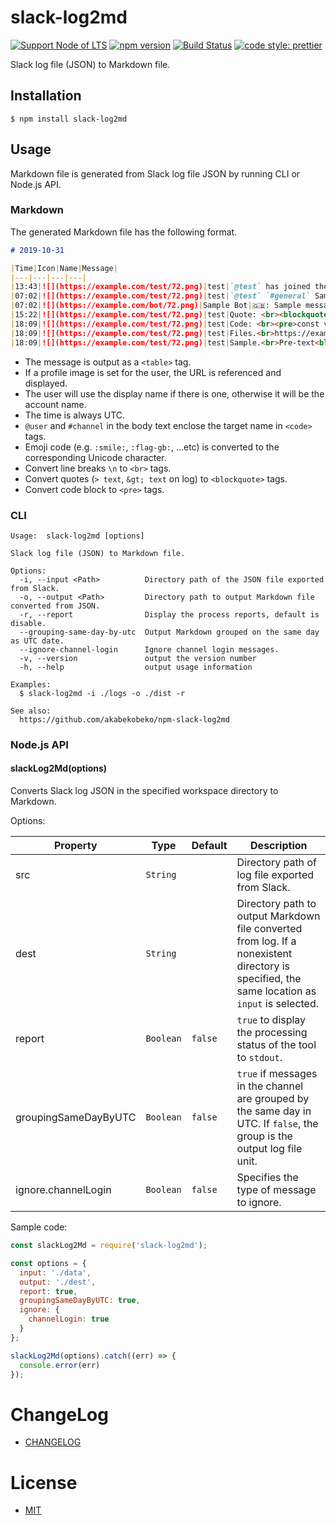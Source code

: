 # slack-log2md

[![Support Node of LTS](https://img.shields.io/badge/node-LTS-brightgreen.svg)](https://nodejs.org/)
[![npm version](https://badge.fury.io/js/slack-log2md.svg)](https://badge.fury.io/js/slack-log2md)
[![Build Status](https://travis-ci.org/akabekobeko/npm-slack-log2md.svg?branch=master)](https://travis-ci.org/akabekobeko/npm-slack-log2md)
[![code style: prettier](https://img.shields.io/badge/code_style-prettier-ff69b4.svg?style=flat-square)](https://github.com/prettier/prettier)

Slack log file (JSON) to Markdown file.

## Installation

```shell
$ npm install slack-log2md
```

## Usage

Markdown file is generated from Slack log file JSON by running CLI or Node.js API.

### Markdown

The generated Markdown file has the following format.

```markdown
# 2019-10-31

|Time|Icon|Name|Message|
|---|---|---|---|
|13:43|![](https://example.com/test/72.png)|test|`@test` has joined the channel|
|07:02|![](https://example.com/test/72.png)|test|`@test` `#general` Sample message<br>Sample<br><br>Sample|
|07:02|![](https://example.com/bot/72.png)|Sample Bot|🇬🇧: Sample message.|
|15:22|![](https://example.com/test/72.png)|test|Quote: <br><blockquote>Sample<br>Text</blockquote>Please read the above.|
|18:09|![](https://example.com/test/72.png)|test|Code: <br><pre>const value = 'code';<br>console.log(value);</pre><br>Please read the above.|
|18:09|![](https://example.com/test/72.png)|test|Files.<br>https://example.com/files/sample.jpg<br>https://example.com/files/sample.md|
|18:09|![](https://example.com/test/72.png)|test|Sample.<br>Pre-text<blockquote>[sample/example] Text</blockquote><br><blockquote><!here> Text</blockquote>|
```

- The message is output as a `<table>` tag.
- If a profile image is set for the user, the URL is referenced and displayed.
- The user will use the display name if there is one, otherwise it will be the account name.
- The time is always UTC.
- `@user` and `#channel` in the body text enclose the target name in `<code>` tags.
- Emoji code (e.g. `:smile:`, `:flag-gb:`, ...etc)  is converted to the corresponding Unicode character.
- Convert line breaks `\n` to `<br>` tags.
- Convert quotes (`> text`, `&gt; text` on log) to `<blockquote>` tags.
- Convert code block to `<pre>` tags.

### CLI

```shell
Usage:  slack-log2md [options]

Slack log file (JSON) to Markdown file.

Options:
  -i, --input <Path>          Directory path of the JSON file exported from Slack.
  -o, --output <Path>         Directory path to output Markdown file converted from JSON.
  -r, --report                Display the process reports, default is disable.
  --grouping-same-day-by-utc  Output Markdown grouped on the same day as UTC date.
  --ignore-channel-login      Ignore channel login messages.
  -v, --version               output the version number
  -h, --help                  output usage information

Examples:
  $ slack-log2md -i ./logs -o ./dist -r

See also:
  https://github.com/akabekobeko/npm-slack-log2md
```

### Node.js API

#### slackLog2Md(options)

Converts Slack log JSON in the specified workspace directory to Markdown.

Options:

|Property|Type|Default|Description|
|---|---|---|---|
|src|`String`||Directory path of log file exported from Slack.|
|dest|`String`||Directory path to output Markdown file converted from log. If a nonexistent directory is specified, the same location as `input` is selected.|
|report|`Boolean`|`false`|`true` to display the processing status of the tool to `stdout`.|
|groupingSameDayByUTC|`Boolean`|`false`|`true` if messages in the channel are grouped by the same day in UTC. If `false`, the group is the output log file unit.|
|ignore.channelLogin|`Boolean`|`false`|Specifies the type of message to ignore.|

Sample code:

```js
const slackLog2Md = require('slack-log2md');

const options = {
  input: './data',
  output: './dest',
  report: true,
  groupingSameDayByUTC: true,
  ignore: {
    channelLogin: true
  }
};

slackLog2Md(options).catch((err) => {
  console.error(err)
});
```

# ChangeLog

- [CHANGELOG](CHANGELOG.md)

# License

- [MIT](LICENSE.txt)
